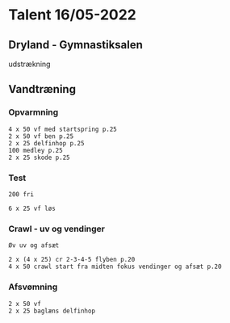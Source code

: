 # Talent 16/05-2022

## Dryland - Gymnastiksalen
   udstrækning

## Vandtræning
### Opvarmning
    4 x 50 vf med startspring p.25
    2 x 50 vf ben p.25
    2 x 25 delfinhop p.25
    100 medley p.25
    2 x 25 skode p.25

### Test
    200 fri

    6 x 25 vf løs

### Crawl - uv og vendinger
    Øv uv og afsæt

    2 x (4 x 25) cr 2-3-4-5 flyben p.20
    4 x 50 crawl start fra midten fokus vendinger og afsæt p.20
    
### Afsvømning
    2 x 50 vf
    2 x 25 baglæns delfinhop